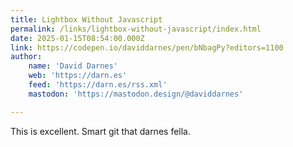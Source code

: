 ```yaml
---
title: Lightbox Without Javascript
permalink: /links/lightbox-without-javascript/index.html
date: 2025-01-15T08:54:00.000Z
link: https://codepen.io/daviddarnes/pen/bNbagPy?editors=1100
author:
    name: 'David Darnes'
    web: 'https://darn.es'
    feed: 'https://darn.es/rss.xml'
    mastodon: 'https://mastodon.design/@daviddarnes'

---
```


This is excellent. Smart git that darnes fella.